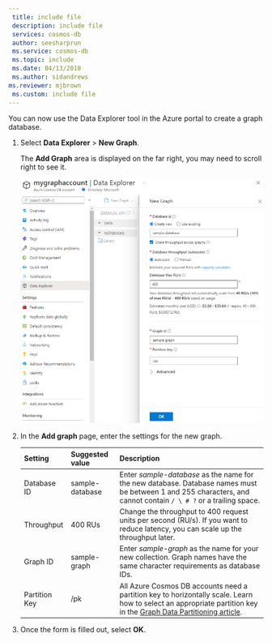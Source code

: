 ```yaml
---
 title: include file
 description: include file
 services: cosmos-db
 author: seesharprun
 ms.service: cosmos-db
 ms.topic: include
 ms.date: 04/13/2018
 ms.author: sidandrews
ms.reviewer: mjbrown
 ms.custom: include file
---
```


You can now use the Data Explorer tool in the Azure portal to create a graph database. 

1. Select **Data Explorer** > **New Graph**.

    The **Add Graph** area is displayed on the far right, you may need to scroll right to see it.

    ![The Azure portal Data Explorer, Add Graph page](./media/cosmos-db-create-graph/azure-cosmosdb-data-explorer-graph.png)

2. In the **Add graph** page, enter the settings for the new graph.

    Setting|Suggested value|Description
    ---|---|---
    Database ID|sample-database|Enter *sample-database* as the name for the new database. Database names must be between 1 and 255 characters, and cannot contain `/ \ # ?` or a trailing space.
    Throughput|400 RUs|Change the throughput to 400 request units per second (RU/s). If you want to reduce latency, you can scale up the throughput later.
    Graph ID|sample-graph|Enter *sample-graph* as the name for your new collection. Graph names have the same character requirements as database IDs.
    Partition Key| /pk |All Azure Cosmos DB accounts need a partition key to horizontally scale. Learn how to select an appropriate partition key in the [Graph Data Partitioning article](..\gremlin\partitioning.md).

3. Once the form is filled out, select **OK**.